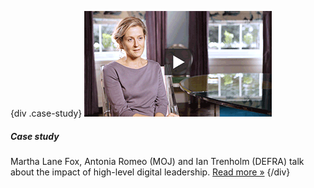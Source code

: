 {div .case-study}
[![Watch the video](/assets/images/strategy/case-studies/active-leadership/martha.png)](/digital/strategy/case-studies/active-leadership/ "Read the 'active leadership' case study")

##### Case study

Martha Lane Fox, Antonia Romeo (MOJ) and Ian Trenholm (DEFRA) talk about the impact of high-level digital leadership. [Read more »](/digital/strategy/case-studies/active-leadership/ "Read the 'active leadership' case study")
{/div}